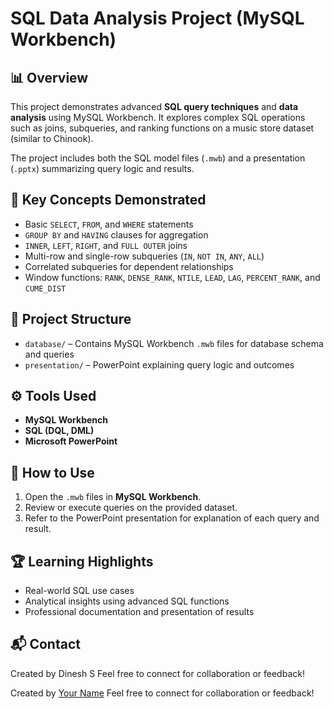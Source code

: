 # SQL Data Analysis Project (MySQL Workbench)

## 📊 Overview

This project demonstrates advanced **SQL query techniques** and **data analysis** using MySQL Workbench. It explores complex SQL operations such as joins, subqueries, and ranking functions on a music store dataset (similar to Chinook).

The project includes both the SQL model files (`.mwb`) and a presentation (`.pptx`) summarizing query logic and results.

## 🧠 Key Concepts Demonstrated

* Basic `SELECT`, `FROM`, and `WHERE` statements
* `GROUP BY` and `HAVING` clauses for aggregation
* `INNER`, `LEFT`, `RIGHT`, and `FULL OUTER` joins
* Multi-row and single-row subqueries (`IN`, `NOT IN`, `ANY`, `ALL`)
* Correlated subqueries for dependent relationships
* Window functions: `RANK`, `DENSE_RANK`, `NTILE`, `LEAD`, `LAG`, `PERCENT_RANK`, and `CUME_DIST`

## 📁 Project Structure

* `database/` – Contains MySQL Workbench `.mwb` files for database schema and queries
* `presentation/` – PowerPoint explaining query logic and outcomes

## ⚙️ Tools Used

* **MySQL Workbench**
* **SQL (DQL, DML)**
* **Microsoft PowerPoint**

## 🧾 How to Use

1. Open the `.mwb` files in **MySQL Workbench**.
2. Review or execute queries on the provided dataset.
3. Refer to the PowerPoint presentation for explanation of each query and result.

## 🏆 Learning Highlights

* Real-world SQL use cases
* Analytical insights using advanced SQL functions
* Professional documentation and presentation of results

## 📬 Contact
Created by Dinesh S
Feel free to connect for collaboration or feedback!

Created by [Your Name](https://www.linkedin.com/in/yourprofile)
Feel free to connect for collaboration or feedback!
